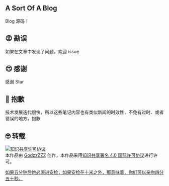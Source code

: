 ## A Sort Of A Blog

Blog 源码！

## 😡 勘误

如果在文章中发现了问题，欢迎 issue

## 😍 感谢

感谢 Star

## 👹 抱歉

技术发展迭代很快，所以这些笔记内容也有类似新闻的时效性，不免有过时、或者错误的地方，抱歉

## 🤓 转载

<a rel="license" href="http://creativecommons.org/licenses/by/4.0/"><img alt="知识共享许可协议" style="border-width:0" src="https://i.creativecommons.org/l/by/4.0/88x31.png" /></a><br />本作品由 [GodzzZZZ](https://blog.godzzzzz.club) 创作，本作品采用<a rel="license" href="http://creativecommons.org/licenses/by/4.0/">知识共享署名 4.0 国际许可协议</a>进行许可。

[如果五分钟后她必须进安检，如果安检在十米之外，那意味着，你们可以亲吻四分五十秒。](https://blog.godzzzzz.club)
